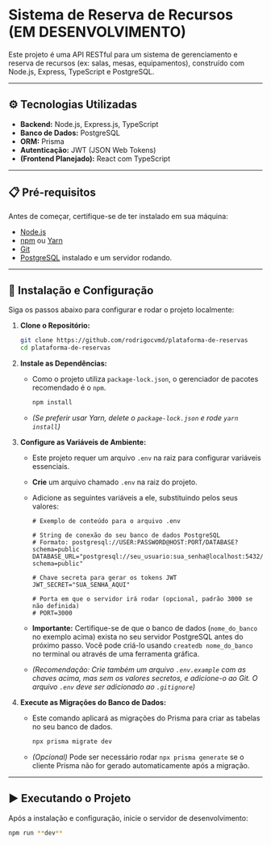# Sistema de Reserva de Recursos (EM DESENVOLVIMENTO)

Este projeto é uma API RESTful para um sistema de gerenciamento e reserva de recursos (ex: salas, mesas, equipamentos), construído com Node.js, Express, TypeScript e PostgreSQL.

---

## ⚙️ Tecnologias Utilizadas

* **Backend:** Node.js, Express.js, TypeScript
* **Banco de Dados:** PostgreSQL
* **ORM:** Prisma
* **Autenticação:** JWT (JSON Web Tokens)
* **(Frontend Planejado):** React com TypeScript

---

## 📋 Pré-requisitos

Antes de começar, certifique-se de ter instalado em sua máquina:

* [Node.js](https://nodejs.org/)
* [npm](https://www.npmjs.com/) ou [Yarn](https://yarnpkg.com/)
* [Git](https://git-scm.com/)
* [PostgreSQL](https://www.postgresql.org/) instalado e um servidor rodando.

---

## 🚀 Instalação e Configuração

Siga os passos abaixo para configurar e rodar o projeto localmente:

1.  **Clone o Repositório:**
    ```bash
    git clone https://github.com/rodrigocvmd/plataforma-de-reservas
    cd plataforma-de-reservas
    ```

2.  **Instale as Dependências:**
    * Como o projeto utiliza `package-lock.json`, o gerenciador de pacotes recomendado é o `npm`.
        ```bash
        npm install
        ```
    * *(Se preferir usar Yarn, delete o `package-lock.json` e rode `yarn install`)*

3.  **Configure as Variáveis de Ambiente:**
    * Este projeto requer um arquivo `.env` na raiz para configurar variáveis essenciais.
    * **Crie** um arquivo chamado `.env` na raiz do projeto.
    * Adicione as seguintes variáveis a ele, substituindo pelos seus valores:

        ```dotenv
        # Exemplo de conteúdo para o arquivo .env

        # String de conexão do seu banco de dados PostgreSQL
        # Formato: postgresql://USER:PASSWORD@HOST:PORT/DATABASE?schema=public
        DATABASE_URL="postgresql://seu_usuario:sua_senha@localhost:5432/nome_do_banco?schema=public"

        # Chave secreta para gerar os tokens JWT
        JWT_SECRET="SUA_SENHA_AQUI"

        # Porta em que o servidor irá rodar (opcional, padrão 3000 se não definida)
        # PORT=3000
        ```
    * **Importante:** Certifique-se de que o banco de dados (`nome_do_banco` no exemplo acima) exista no seu servidor PostgreSQL antes do próximo passo. Você pode criá-lo usando `createdb nome_do_banco` no terminal ou através de uma ferramenta gráfica.
    * *(Recomendação: Crie também um arquivo `.env.example` com as chaves acima, mas sem os valores secretos, e adicione-o ao Git. O arquivo `.env` deve ser adicionado ao `.gitignore`)*

4.  **Execute as Migrações do Banco de Dados:**
    * Este comando aplicará as migrações do Prisma para criar as tabelas no seu banco de dados.
        ```bash
        npx prisma migrate dev
        ```
    * *(Opcional)* Pode ser necessário rodar `npx prisma generate` se o cliente Prisma não for gerado automaticamente após a migração.

---

## ▶️ Executando o Projeto

Após a instalação e configuração, inicie o servidor de desenvolvimento:

```bash
npm run **dev**